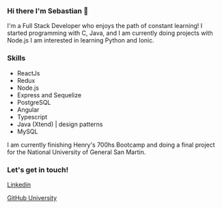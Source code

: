 ### Hi there I'm Sebastian 👋
I'm a Full Stack Developer who enjoys the path of constant learning! 
I started programming with C, Java, and I am currently doing projects with Node.js
I am interested in learning Python and Ionic. 

### Skills
* ReactJs
* Redux
* Node.js
* Express and Sequelize
* PostgreSQL
* Angular
* Typescript
* Java (Xtend) | design patterns 
* MySQL

I am currently finishing Henry's 700hs Bootcamp and doing a final project for the National University of General San Martin.

### Let's get in touch!
[Linkedin](www.linkedin.com/in/sebastián-mariano-avila-js/)

[GitHub University](https://github.com/avilasebastian)

<!--
**sebastianomsk/sebastianomsk** is a ✨ _special_ ✨ repository because its `README.md` (this file) appears on your GitHub profile.

Here are some ideas to get you started:

- 🔭 I’m currently working on ...
- 🌱 I’m currently learning ...
- 👯 I’m looking to collaborate on ...
- 🤔 I’m looking for help with ...
- 💬 Ask me about ...
- 📫 How to reach me: ...
- 😄 Pronouns: ...
- ⚡ Fun fact: ...
-->
